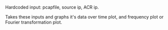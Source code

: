 Hardcoded input: pcapfile, source ip, ACR ip.

Takes these inputs and graphs it's data over time plot, and frequency plot or Fourier transformation plot. 
